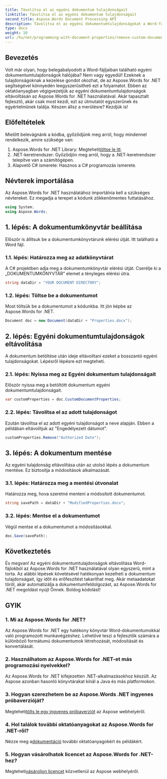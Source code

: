 ```yaml
---
title: Távolítsa el az egyéni dokumentum tulajdonságait
linktitle: Távolítsa el az egyéni dokumentum tulajdonságait
second_title: Aspose.Words Document Processing API
description: Távolítsa el az egyéni dokumentumtulajdonságokat a Word-fájlokból az Aspose.Words for .NET segítségével. Kövesse lépésről lépésre útmutatónkat a gyors és egyszerű megoldás érdekében. Tökéletes fejlesztőknek.
type: docs
weight: 10
url: /hu/net/programming-with-document-properties/remove-custom-document-properties/
---
```

## Bevezetés

Volt már olyan, hogy belegabalyodott a Word-fájljaiban található egyéni dokumentumtulajdonságok hálójába? Nem vagy egyedül! Ezeknek a tulajdonságoknak a kezelése gondot okozhat, de az Aspose.Words for .NET segítségével könnyedén leegyszerűsítheti ezt a folyamatot. Ebben az oktatóanyagban végigvezetjük az egyéni dokumentumtulajdonságok eltávolításán az Aspose.Words for .NET használatával. Akár tapasztalt fejlesztő, akár csak most kezdi, ezt az útmutatót egyszerűnek és egyértelműnek találja. Készen állsz a merülésre? Kezdjük is!

## Előfeltételek

Mielőtt belevágnánk a kódba, győződjünk meg arról, hogy mindennel rendelkezik, amire szüksége van:

1.  Aspose.Words for .NET Library: Megteheti[töltse le itt](https://releases.aspose.com/words/net/).
2. .NET-keretrendszer: Győződjön meg arról, hogy a .NET-keretrendszer telepítve van a számítógépen.
3. Alapvető C# ismerete: Hasznos a C# programozás ismerete.

## Névterek importálása

Az Aspose.Words for .NET használatához importálnia kell a szükséges névtereket. Ez megadja a terepet a kódunk zökkenőmentes futtatásához.

```csharp
using System;
using Aspose.Words;
```

## 1. lépés: A dokumentumkönyvtár beállítása

Először is állítsuk be a dokumentumkönyvtárunk elérési útját. Itt található a Word fájl.

### 1.1. lépés: Határozza meg az adatkönyvtárat

A C# projektben adja meg a dokumentumkönyvtár elérési útját. Cserélje ki a „DOKUMENTUMKÖNYVTÁR” elemet a tényleges elérési útra.

```csharp
string dataDir = "YOUR DOCUMENT DIRECTORY";
```

### 1.2. lépés: Töltse be a dokumentumot

Most töltsük be a dokumentumot a kódunkba. Itt jön képbe az Aspose.Words for .NET.

```csharp
Document doc = new Document(dataDir + "Properties.docx");
```

## 2. lépés: Egyéni dokumentumtulajdonságok eltávolítása

A dokumentum betöltése után ideje eltávolítani ezeket a bosszantó egyéni tulajdonságokat. Lépésről lépésre ezt megteheti.

### 2.1. lépés: Nyissa meg az Egyéni dokumentum tulajdonságait

Először nyissa meg a betöltött dokumentum egyéni dokumentumtulajdonságait.

```csharp
var customProperties = doc.CustomDocumentProperties;
```

### 2.2. lépés: Távolítsa el az adott tulajdonságot

Ezután távolítsa el az adott egyéni tulajdonságot a neve alapján. Ebben a példában eltávolítjuk az "Engedélyezett dátumot".

```csharp
customProperties.Remove("Authorized Date");
```

## 3. lépés: A dokumentum mentése

Az egyéni tulajdonság eltávolítása után az utolsó lépés a dokumentum mentése. Ez biztosítja a módosítások alkalmazását.

### 3.1. lépés: Határozza meg a mentési útvonalat

Határozza meg, hova szeretné menteni a módosított dokumentumot.

```csharp
string savePath = dataDir + "ModifiedProperties.docx";
```

### 3.2. lépés: Mentse el a dokumentumot

Végül mentse el a dokumentumot a módosításokkal.

```csharp
doc.Save(savePath);
```

## Következtetés

És megvan! Az egyéni dokumentumtulajdonságok eltávolítása Word-fájlokból az Aspose.Words for .NET használatával olyan egyszerű, mint a torta. Az alábbi lépések követésével hatékonyan kezelheti a dokumentum tulajdonságait, így időt és erőfeszítést takaríthat meg. Akár metaadatokat töröl, akár automatizálja a dokumentumfeldolgozást, az Aspose.Words for .NET megoldást nyújt Önnek. Boldog kódolást!

## GYIK

### 1. Mi az Aspose.Words for .NET?
Az Aspose.Words for .NET egy hatékony könyvtár Word-dokumentumokkal való programozott munkavégzéshez. Lehetővé teszi a fejlesztők számára a különböző formátumú dokumentumok létrehozását, módosítását és konvertálását.

### 2. Használhatom az Aspose.Words for .NET-et más programozási nyelvekkel?
Az Aspose.Words for .NET kifejezetten .NET-alkalmazásokhoz készült. Az Aspose azonban hasonló könyvtárakat kínál a Java és más platformokon.

### 3. Hogyan szerezhetem be az Aspose.Words .NET ingyenes próbaverzióját?
 Megteheti[tölts le egy ingyenes próbaverziót](https://releases.aspose.com/) az Aspose webhelyéről.

### 4. Hol találok további oktatóanyagokat az Aspose.Words for .NET-ről?
 Nézze meg a[dokumentáció](https://reference.aspose.com/words/net/) további oktatóanyagokért és példákért.

### 5. Hogyan vásárolhatok licencet az Aspose.Words for .NET-hez?
 Megteheti[vásároljon licencet](https://purchase.aspose.com/buy) közvetlenül az Aspose webhelyéről.